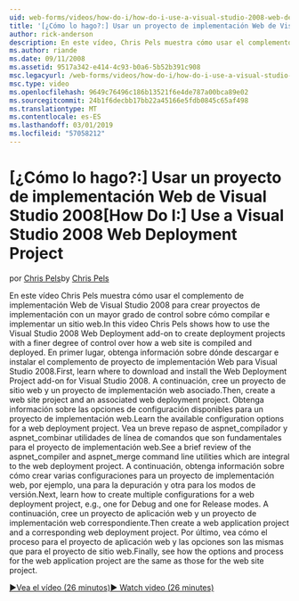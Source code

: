 ```yaml
---
uid: web-forms/videos/how-do-i/how-do-i-use-a-visual-studio-2008-web-deployment-project
title: '[¿Cómo lo hago?:] Usar un proyecto de implementación Web de Visual Studio 2008 | Microsoft Docs'
author: rick-anderson
description: En este vídeo, Chris Pels muestra cómo usar el complemento de implementación Web de Visual Studio 2008 para crear proyectos de implementación con un mayor grado de control sobre cómo...
ms.author: riande
ms.date: 09/11/2008
ms.assetid: 9517a342-e414-4c93-b0a6-5b52b391c908
msc.legacyurl: /web-forms/videos/how-do-i/how-do-i-use-a-visual-studio-2008-web-deployment-project
msc.type: video
ms.openlocfilehash: 9649c76496c186b13521f6e4de787a00bca89e02
ms.sourcegitcommit: 24b1f6decbb17bb22a45166e5fdb0845c65af498
ms.translationtype: MT
ms.contentlocale: es-ES
ms.lasthandoff: 03/01/2019
ms.locfileid: "57058212"
---
```

<a name="how-do-i-use-a-visual-studio-2008-web-deployment-project"></a><span data-ttu-id="b4331-103">[¿Cómo lo hago?:] Usar un proyecto de implementación Web de Visual Studio 2008</span><span class="sxs-lookup"><span data-stu-id="b4331-103">[How Do I:] Use a Visual Studio 2008 Web Deployment Project</span></span>
====================
<span data-ttu-id="b4331-104">por [Chris Pels](https://twitter.com/chrispels)</span><span class="sxs-lookup"><span data-stu-id="b4331-104">by [Chris Pels](https://twitter.com/chrispels)</span></span>

<span data-ttu-id="b4331-105">En este vídeo Chris Pels muestra cómo usar el complemento de implementación Web de Visual Studio 2008 para crear proyectos de implementación con un mayor grado de control sobre cómo compilar e implementar un sitio web.</span><span class="sxs-lookup"><span data-stu-id="b4331-105">In this video Chris Pels shows how to use the Visual Studio 2008 Web Deployment add-on to create deployment projects with a finer degree of control over how a web site is compiled and deployed.</span></span> <span data-ttu-id="b4331-106">En primer lugar, obtenga información sobre dónde descargar e instalar el complemento de proyecto de implementación Web para Visual Studio 2008.</span><span class="sxs-lookup"><span data-stu-id="b4331-106">First, learn where to download and install the Web Deployment Project add-on for Visual Studio 2008.</span></span> <span data-ttu-id="b4331-107">A continuación, cree un proyecto de sitio web y un proyecto de implementación web asociado.</span><span class="sxs-lookup"><span data-stu-id="b4331-107">Then, create a web site project and an associated web deployment project.</span></span> <span data-ttu-id="b4331-108">Obtenga información sobre las opciones de configuración disponibles para un proyecto de implementación web.</span><span class="sxs-lookup"><span data-stu-id="b4331-108">Learn the available configuration options for a web deployment project.</span></span> <span data-ttu-id="b4331-109">Vea un breve repaso de aspnet\_compilador y aspnet\_combinar utilidades de línea de comandos que son fundamentales para el proyecto de implementación web.</span><span class="sxs-lookup"><span data-stu-id="b4331-109">See a brief review of the aspnet\_compiler and aspnet\_merge command line utilities which are integral to the web deployment project.</span></span> <span data-ttu-id="b4331-110">A continuación, obtenga información sobre cómo crear varias configuraciones para un proyecto de implementación web, por ejemplo, una para la depuración y otra para los modos de versión.</span><span class="sxs-lookup"><span data-stu-id="b4331-110">Next, learn how to create multiple configurations for a web deployment project, e.g., one for Debug and one for Release modes.</span></span> <span data-ttu-id="b4331-111">A continuación, cree un proyecto de aplicación web y un proyecto de implementación web correspondiente.</span><span class="sxs-lookup"><span data-stu-id="b4331-111">Then create a web application project and a corresponding web deployment project.</span></span> <span data-ttu-id="b4331-112">Por último, vea cómo el proceso para el proyecto de aplicación web y las opciones son las mismas que para el proyecto de sitio web.</span><span class="sxs-lookup"><span data-stu-id="b4331-112">Finally, see how the options and process for the web application project are the same as those for the web site project.</span></span>

[<span data-ttu-id="b4331-113">&#9654;Vea el vídeo (26 minutos)</span><span class="sxs-lookup"><span data-stu-id="b4331-113">&#9654; Watch video (26 minutes)</span></span>](https://channel9.msdn.com/Blogs/ASP-NET-Site-Videos/how-do-i-use-a-visual-studio-2008-web-deployment-project)
